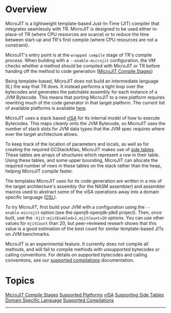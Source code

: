 <!--
Copyright (c) 2022, 2022 IBM Corp. and others

This program and the accompanying materials are made available under
the terms of the Eclipse Public License 2.0 which accompanies this
distribution and is available at https://www.eclipse.org/legal/epl-2.0/
or the Apache License, Version 2.0 which accompanies this distribution and
is available at https://www.apache.org/licenses/LICENSE-2.0.

This Source Code may also be made available under the following
Secondary Licenses when the conditions for such availability set
forth in the Eclipse Public License, v. 2.0 are satisfied: GNU
General Public License, version 2 with the GNU Classpath
Exception [1] and GNU General Public License, version 2 with the
OpenJDK Assembly Exception [2].

[1] https://www.gnu.org/software/classpath/license.html
[2] http://openjdk.java.net/legal/assembly-exception.html

SPDX-License-Identifier: EPL-2.0 OR Apache-2.0 OR GPL-2.0 WITH Classpath-exception-2.0 OR LicenseRef-GPL-2.0 WITH Assembly-exception
-->

# Overview

MicroJIT is a lightweight template-based Just-In-Time (JIT) compiler that integrates
seamlessly with TR. MicroJIT is designed to be used either in-place-of TR
(where CPU resources are scarce) or to reduce the time between start-up and
TR's first compile (where CPU resources are not a constraint).

MicroJIT's entry point is at the `wrapped compile` stage of TR's compile process.
When building with a `--enable-microjit` configuration, the VM checks whether
a method should be compiled with MicroJIT or TR before handing off the method to
code generation ([MicroJIT Compile Stages](Stages.md))

Being template-based, MicroJIT does not build an intermediate language (IL) the
way that TR does. It instead performs a tight loop over the bytecodes and generates
the patchable assembly for each instance of a JVM Bytecode. This means that porting
MicroJIT to a new platform requires rewriting much of the code generator in that
target platform. The current list of available platforms is available [here](Platforms.md).

MicroJIT uses a stack based [vISA](vISA.md) for its internal model of how to execute Bytecodes.
This maps cleanly onto the JVM Bytecode, so MicroJIT uses the number of stack slots
for JVM data types that the JVM spec requires where ever the target architecture allows.

To keep track of the location of parameters and locals, as well as for creating the
required GCStackAtlas, MicroJIT makes use of [side tables](SideTables.md). These
tables are arrays of structures which represent a row in their table. Using these
tables, and some upper bounding, MicroJIT can allocate the required number of rows
in these tables on the stack rather than the heap, helping MicroJIT compile faster.

The templates MicroJIT uses for its code generation are written in a mix of the
target architecture's assembly (for the NASM assembler) and assembler macros used to
abstract some of the vISA operations away into a domain specific language ([DSL](DSL.md)).

To try MicroJIT, first build your JVM with a configuration using the `--enable-microjit`
option (see the openj9-openjdk-jdk8 project). Then, once built, use the
`-Xjit:mjitEnabled=1,mjitCount=20` options. You can use other values for `mjitCount` than
20, but peer-reviewed researh shows that this value is a good estimation of the best
count for similar template-based JITs on JVM benchmarks.

MicroJIT is an experimental feature. It currently does not compile all methods, and will
fail to compile methods with unsupported bytecodes or calling conventions. For details
on supported bytecodes and calling conventions, see our [supported compilations](support.md)
documentation.

# Topics

[MicroJIT Compile Stages](Stages.md)
[Supported Platforms](Platforms.md)
[vISA](vISA.md)
[Supporting Side Tables](SideTables.md)
[Domain Specific Language](DSL.md)
[Supported Compilations](support.md)
<hr/>
